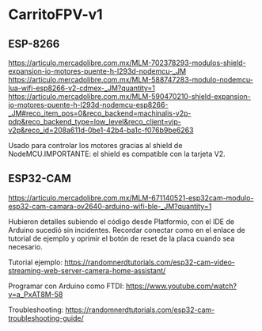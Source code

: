 # CarritoFPV-v1
## ESP-8266
https://articulo.mercadolibre.com.mx/MLM-702378293-modulos-shield-expansion-io-motores-puente-h-l293d-nodemcu-_JM
https://articulo.mercadolibre.com.mx/MLM-588747283-modulo-nodemcu-lua-wifi-esp8266-v2-cdmex-_JM?quantity=1
https://articulo.mercadolibre.com.mx/MLM-590470210-shield-expansion-io-motores-puente-h-l293d-nodemcu-esp8266-_JM#reco_item_pos=0&reco_backend=machinalis-v2p-pdp&reco_backend_type=low_level&reco_client=vip-v2p&reco_id=208a611d-0be1-42b4-ba1c-f076b9be6263

Usado para controlar los motores gracias al shield de NodeMCU.IMPORTANTE: el shield es compatible con la tarjeta V2.



## ESP32-CAM
https://articulo.mercadolibre.com.mx/MLM-671140521-esp32cam-modulo-esp32-cam-camara-ov2640-arduino-wifi-ble-_JM?quantity=1

Hubieron detalles subiendo el código desde Platformio, con el IDE de Arduino sucedió sin incidentes. Recordar conectar como en el enlace de tutorial de ejemplo y oprimir el botón de reset de la placa cuando sea necesario. 

Tutorial ejemplo: https://randomnerdtutorials.com/esp32-cam-video-streaming-web-server-camera-home-assistant/

Programar con Arduino como FTDI: https://www.youtube.com/watch?v=a_PxAT8M-58

Troubleshooting: https://randomnerdtutorials.com/esp32-cam-troubleshooting-guide/
